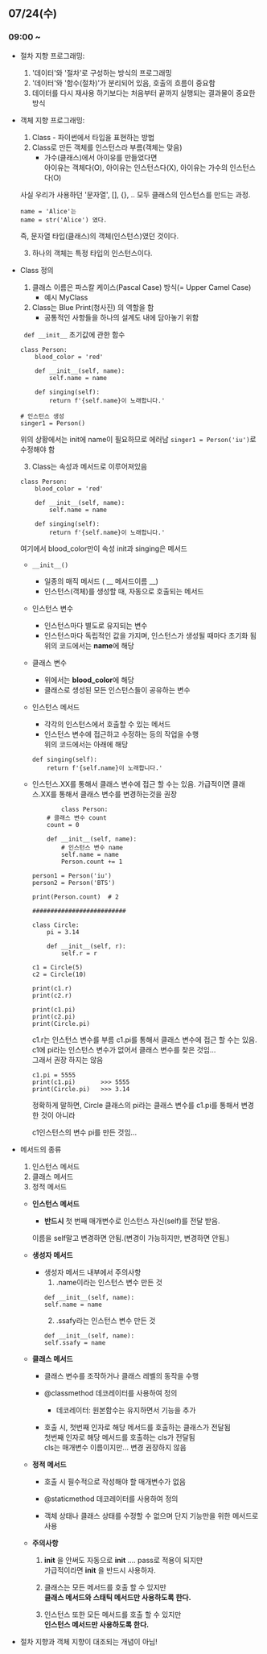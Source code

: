 ## 07/24(수)

### 09:00 ~ 

- 절차 지향 프로그래밍: 
    1. '데이터'와 '절차'로 구성하는 방식의 프로그래밍
    2. '데이터'와 '함수(절차)'가 분리되어 있음, 호출의 흐름이 중요함
    3. 데이터를 다시 재사용 하기보다는 처음부터 끝까지 실행되는 결과물이 중요한 방식 

- 객체 지향 프로그래밍:
    1. Class - 파이썬에서 타입을 표현하는 방법
    2. Class로 만든 객체를 인스턴스라 부름(객체는 맞음)
        - 가수(클래스)에서 아이유를 만들었다면  
        아이유는 객체다(O), 아이유는 인스턴스다(X), 아이유는 가수의 인스턴스다(O)

    사실 우리가 사용하던 '문자열', [], {}, .. 모두 클래스의 인스턴스를 만드는 과정.
    ```
    name = 'Alice'는
    name = str('Alice') 였다.
    ```
    즉, 문자열 타입(클래스)의 객체(인스턴스)였던 것이다.

    3. 하나의 객체는 특정 타입의 인스턴스이다.

- Class 정의
    1. 클래스 이름은 파스칼 케이스(Pascal Case) 방식(= Upper Camel Case)
        - 예시 MyClass
    2. Class는 Blue Print(청사진) 의 역할을 함
        - 공통적인 사항들을 하나의 설계도 내에 담아놓기 위함

    ` def __init__` 초기값에 관한 함수

    ```
    class Person:
        blood_color = 'red'

        def __init__(self, name):
            self.name = name

        def singing(self):
            return f'{self.name}이 노래합니다.'

    # 인스턴스 생성
    singer1 = Person()
    ```
    위의 상황에서는 init에 name이 필요하므로 에러남
    `singer1 = Person('iu')`로 수정해야 함

    3. Class는 속성과 메서드로 이루어져있음
    ```
    class Person:
        blood_color = 'red'

        def __init__(self, name):
            self.name = name

        def singing(self):
            return f'{self.name}이 노래합니다.'
    ```

    여기에서 blood_color만이 속성
    init과 singing은 메서드

    - `__init__()`
        - 일종의 매직 메서드 ( __ 메서드이름 __)
        - 인스턴스(객체)를 생성할 때, 자동으로 호출되는 메서드

    - 인스턴스 변수
        - 인스턴스마다 별도로 유지되는 변수
        - 인스턴스마다 독립적인 값을 가지며, 인스턴스가 생성될 때마다 초기화 됨
        위의 코드에서는 **name**에 해당
    
    - 클래스 변수
        - 위에서는 **blood_color**에 해당
        - 클래스로 생성된 모든 인스턴스들이 공유하는 변수
    
    - 인스턴스 메서드
        - 각각의 인스턴스에서 호출할 수 있는 메서드
        - 인스턴스 변수에 접근하고 수정하는 등의 작업을 수행     
            위의 코드에서는 아래에 해당
        ```
        def singing(self):
            return f'{self.name}이 노래합니다.'
        ```
    
    - 인스턴스.XX를 통해서 클래스 변수에 접근 할 수는 있음.
        가급적이면 클래스.XX를 통해서 클래스 변수를 변경하는것을 권장
        ```
                class Person:
            # 클래스 변수 count
            count = 0

            def __init__(self, name):
                # 인스턴스 변수 name
                self.name = name
                Person.count += 1

        person1 = Person('iu')
        person2 = Person('BTS')

        print(Person.count)  # 2

        ##########################

        class Circle:
            pi = 3.14

            def __init__(self, r):
                self.r = r

        c1 = Circle(5)
        c2 = Circle(10)

        print(c1.r)
        print(c2.r)
        
        print(c1.pi)
        print(c2.pi)
        print(Circle.pi)
        ```
        c1.r는 인스턴스 변수를 부름
        c1.pi를 통해서 클래스 변수에 접근 할 수는 있음.    
            c1에 pi라는 인스턴스 변수가 없어서 클래스 변수를 찾은 것임...    
            그래서 권장 하지는 않음

        ```
        c1.pi = 5555
        print(c1.pi)       >>> 5555
        print(Circle.pi)   >>> 3.14
        ```        
        
        정확하게 말하면, Circle 클래스의 pi라는 클래스 변수를 c1.pi를 통해서 변경 한 것이 아니라

        c1인스턴스의 변수 pi를 만든 것임...

- 메서드의 종류
    1. 인스턴스 메서드
    2. 클래스 메서드
    3. 정적 메서드

    - **인스턴스 메서드**
        - **반드시** 첫 번째 매개변수로 인스턴스 자신(self)를 전달 받음.
        
        이름을 self말고 변경하면 안됨.(변경이 가능하지만, 변경하면 안됨.)
        
    - **생성자 메서드**
        - 생성자 메서드 내부에서 주의사항
            1. .name이라는 인스턴스 변수 만든 것
            ```
            def __init__(self, name):
            self.name = name
            ```
            2. .ssafy라는 인스턴스 변수 만든 것
            ```
            def __init__(self, name):
            self.ssafy = name
            ```
    
    - **클래스 메서드**
        - 클래스 변수를 조작하거나 클래스 레벨의 동작을 수행

        - @classmethod 데코레이터를 사용하여 정의

            - 데코레이터: 원본함수는 유지하면서 기능을 추가
        
        - 호출 시, 첫번째 인자로 해당 메서드를 호출하는 클래스가 전달됨    
            첫번째 인자로 해당 메서드를 호출하는 cls가 전달됨    
            cls는 매개변수 이름이지만... 변경 권장하지 않음
    
    - **정적 메서드**
        - 호출 시 필수적으로 작성해야 할 매개변수가 없음

        - @staticmethod 데코레이터를 사용하여 정의

        - 객체 상태나 클래스 상태를 수정할 수 없으며 단지 기능만을 위한 메서드로 사용


    - **주의사항**
        1. __init__ 을 안써도 자동으로 __init__ .... pass로 적용이 되지만    
            가급적이라면 __init__ 을 반드시 사용하자.

        2. 클래스는 모든 메서드를 호출 할 수 있지만    
            **클래스 메서드와 스태틱 메서드만 사용하도록 한다.**

        3. 인스턴스 또한 모든 메서드를 호출 할 수 있지만    
            **인스턴스 메서드만 사용하도록 한다.**

- 절차 지향과 객체 지향이 대조되는 개념이 아님!

